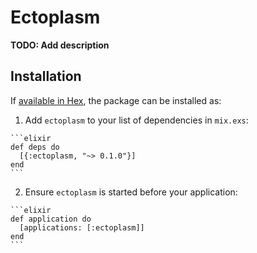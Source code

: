 # Ectoplasm

**TODO: Add description**

## Installation

If [available in Hex](https://hex.pm/docs/publish), the package can be installed as:

  1. Add `ectoplasm` to your list of dependencies in `mix.exs`:

    ```elixir
    def deps do
      [{:ectoplasm, "~> 0.1.0"}]
    end
    ```

  2. Ensure `ectoplasm` is started before your application:

    ```elixir
    def application do
      [applications: [:ectoplasm]]
    end
    ```

